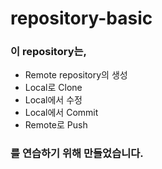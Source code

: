 # repository-basic

### 이 repository는,
* Remote repository의 생성
* Local로 Clone
* Local에서 수정
* Local에서 Commit
* Remote로 Push  

### 를 연습하기 위해 만들었습니다.